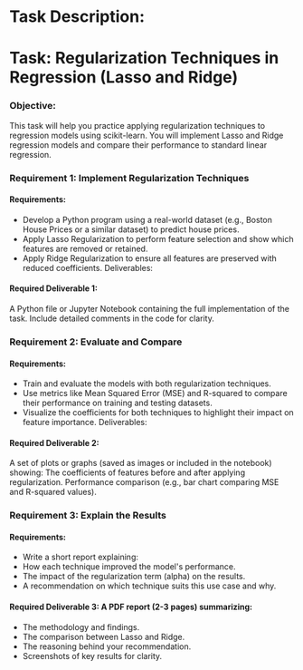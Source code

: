 # Task Description:

# Task: Regularization Techniques in Regression (Lasso and Ridge)
### Objective:
This task will help you practice applying regularization techniques to regression models using scikit-learn. You will implement Lasso and Ridge regression models and compare their performance to standard linear regression.

### Requirement 1: Implement Regularization Techniques
#### Requirements:

- Develop a Python program using a real-world dataset (e.g., Boston House Prices or a similar dataset) to predict house prices.
- Apply Lasso Regularization to perform feature selection and show which features are removed or retained.
- Apply Ridge Regularization to ensure all features are preserved with reduced coefficients.
Deliverables:

#### Required Deliverable 1:
A Python file or Jupyter Notebook containing the full implementation of the task. Include detailed comments in the code for clarity.


### Requirement 2: Evaluate and Compare
#### Requirements:

- Train and evaluate the models with both regularization techniques.
- Use metrics like Mean Squared Error (MSE) and R-squared to compare their performance on training and testing datasets.
- Visualize the coefficients for both techniques to highlight their impact on feature importance.
Deliverables:

#### Required Deliverable 2:
A set of plots or graphs (saved as images or included in the notebook) showing:
The coefficients of features before and after applying regularization.
Performance comparison (e.g., bar chart comparing MSE and R-squared values).

### Requirement 3: Explain the Results
#### Requirements:

- Write a short report explaining:
- How each technique improved the model's performance.
- The impact of the regularization term (alpha) on the results.
- A recommendation on which technique suits this use case and why.

#### Required Deliverable 3: A PDF report (2-3 pages) summarizing:
- The methodology and findings.
- The comparison between Lasso and Ridge.
- The reasoning behind your recommendation.
- Screenshots of key results for clarity.